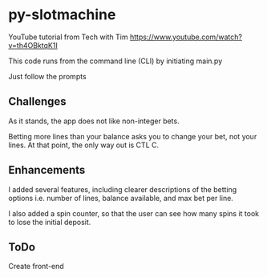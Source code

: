 # py-slotmachine

YouTube tutorial from Tech with Tim https://www.youtube.com/watch?v=th4OBktqK1I

This code runs from the command line (CLI) by initiating main.py

Just follow the prompts

## Challenges

As it stands, the app does not like non-integer bets.

Betting more lines than your balance asks you to change your bet, not your lines. At that point, the only way out is CTL C.

## Enhancements

I added several features, including clearer descriptions of the betting options i.e. number of lines, balance available, and max bet per line.

I also added a spin counter, so that the user can see how many spins it took to lose the initial deposit.

## ToDo

Create front-end
